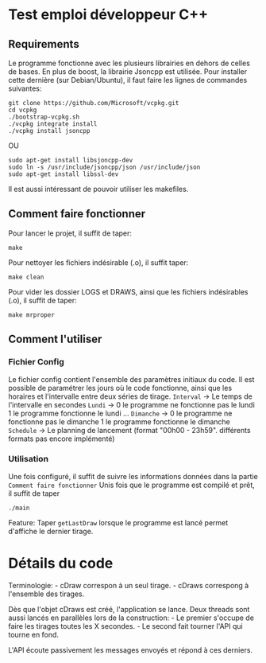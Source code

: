 # Test emploi développeur C++

## Requirements
Le programme fonctionne avec les plusieurs librairies en dehors de celles de bases. En plus de boost, la librairie Jsoncpp est utilisée.
Pour installer cette dernière (sur Debian/Ubuntu), il faut faire les lignes de commandes suivantes:
```
git clone https://github.com/Microsoft/vcpkg.git
cd vcpkg
./bootstrap-vcpkg.sh
./vcpkg integrate install
./vcpkg install jsoncpp
```
OU
```
sudo apt-get install libsjoncpp-dev
sudo ln -s /usr/include/jsoncpp/json /usr/include/json
sudo apt-get install libssl-dev
```

Il est aussi intéressant de pouvoir utiliser les makefiles.

## Comment faire fonctionner

Pour lancer le projet, il suffit de taper:
```
make
```
Pour nettoyer les fichiers indésirable (.o), il suffit taper:
```
make clean
```
Pour vider les dossier LOGS et DRAWS, ainsi que les fichiers indésirables (.o), il suffit de taper:
```
make mrproper
```

## Comment l'utiliser

### Fichier Config

Le fichier config contient l'ensemble des paramètres initiaux du code.
Il est possible de paramétrer les jours où le code fonctionne, ainsi que les horaires et l'intervalle entre deux séries de tirage.
    `Interval` -> Le temps de l'intervalle en secondes
    `Lundi` -> 
        0 le programme ne fonctionne pas le lundi
        1 le programme fonctionne le lundi
    ...
    `Dimanche` ->
        0 le programme ne fonctionne pas le dimanche
        1 le programme fonctionne le dimanche
    `Schedule` -> Le planning de lancement (format "00h00 - 23h59". différents formats pas encore implémenté)


### Utilisation
Une fois configuré, il suffit de suivre les informations données dans la partie `Comment faire fonctionner`
Unis fois que le programme est compilé et prêt, il suffit de taper
```
./main
```

Feature:
    Taper `getLastDraw` lorsque le programme est lancé permet d'affiche le dernier tirage.

# Détails du code

Terminologie:
    - cDraw correspon à un seul tirage.
    - cDraws correspong à l'ensemble des tirages.

Dès que l'objet cDraws est créé, l'application se lance. Deux threads sont aussi lancés en parallèles lors de la construction:
    - Le premier s'occupe de faire les tirages toutes les X secondes.
    - Le second fait tourner l'API qui tourne en fond.

L'API écoute passivement les messages envoyés et répond à ces derniers.
